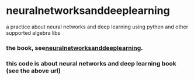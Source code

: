 # neuralnetworksanddeeplearning
a practice about neural networks and deep learning using python and other supported algebra libs

### the book, see[neuralnetworksanddeeplearning](http://neuralnetworksanddeeplearning.com/). 

### this code is about neural networks and deep learning book (see the above url)
